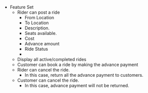 - Feature Set
	- Rider can post a ride 
		- From Location
		- To Location
		- Description.
		- Seats available.
		- Cost 
		- Advance amount 
		- Ride Status 
		- 
	- Display all active/completed rides
	- Customer can book a ride by making the advance payment
	- Rider can cancel the ride.
		- In this case, return all the advance payment to customers.
	- Customer can cancel the ride.
		- In this case, advance payment will not be returned. 